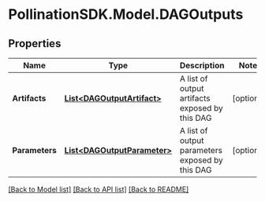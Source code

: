 
# PollinationSDK.Model.DAGOutputs

## Properties

Name | Type | Description | Notes
------------ | ------------- | ------------- | -------------
**Artifacts** | [**List&lt;DAGOutputArtifact&gt;**](DAGOutputArtifact.md) | A list of output artifacts exposed by this DAG | [optional] 
**Parameters** | [**List&lt;DAGOutputParameter&gt;**](DAGOutputParameter.md) | A list of output parameters exposed by this DAG | [optional] 

[[Back to Model list]](../README.md#documentation-for-models)
[[Back to API list]](../README.md#documentation-for-api-endpoints)
[[Back to README]](../README.md)

